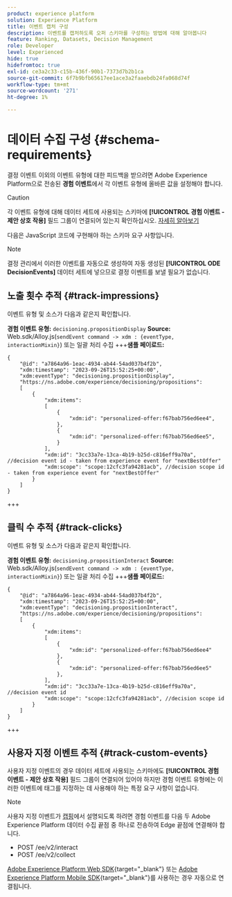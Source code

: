 ```yaml
---
product: experience platform
solution: Experience Platform
title: 이벤트 캡처 구성
description: 이벤트를 캡처하도록 오퍼 스키마를 구성하는 방법에 대해 알아봅니다
feature: Ranking, Datasets, Decision Management
role: Developer
level: Experienced
hide: true
hidefromtoc: true
exl-id: ce3a2c33-c15b-436f-90b1-7373d7b2b1ca
source-git-commit: 6f7b9bfb65617ee1ace3a2faaebdb24fa068d74f
workflow-type: tm+mt
source-wordcount: '271'
ht-degree: 1%

---
```


# 데이터 수집 구성 {#schema-requirements}

결정 이벤트 이외의 이벤트 유형에 대한 피드백을 받으려면 Adobe Experience Platform으로 전송된 **경험 이벤트**&#x200B;에서 각 이벤트 유형에 올바른 값을 설정해야 합니다.

>[!CAUTION]
>
>각 이벤트 유형에 대해 데이터 세트에 사용되는 스키마에 **[!UICONTROL 경험 이벤트 - 제안 상호 작용]** 필드 그룹이 연결되어 있는지 확인하십시오. [자세히 알아보기](create-dataset.md)

다음은 JavaScript 코드에 구현해야 하는 스키마 요구 사항입니다.

>[!NOTE]
>
>결정 관리에서 이러한 이벤트를 자동으로 생성하여 자동 생성된 **[!UICONTROL ODE DecisionEvents]** 데이터 세트<!--to check-->에 넣으므로 결정 이벤트를 보낼 필요가 없습니다.

## 노출 횟수 추적 {#track-impressions}

이벤트 유형 및 소스가 다음과 같은지 확인합니다.

**경험 이벤트 유형:** `decisioning.propositionDisplay`
**Source:** Web.sdk/Alloy.js(`sendEvent command -> xdm : {eventType, interactionMixin}`) 또는 일괄 처리 수집
+++**샘플 페이로드:**

```
{
    "@id": "a7864a96-1eac-4934-ab44-54ad037b4f2b",
    "xdm:timestamp": "2023-09-26T15:52:25+00:00",
    "xdm:eventType": "decisioning.propositionDisplay",
    "https://ns.adobe.com/experience/decisioning/propositions":
    [
        {
            "xdm:items":
            [
                {
                    "xdm:id": "personalized-offer:f67bab756ed6ee4",
                },
                {
                    "xdm:id": "personalized-offer:f67bab756ed6ee5",
                }
            ],
            "xdm:id": "3cc33a7e-13ca-4b19-b25d-c816eff9a70a", //decision event id - taken from experience event for "nextBestOffer"
            "xdm:scope": "scope:12cfc3fa94281acb", //decision scope id - taken from experience event for "nextBestOffer"
        }
    ]
}
```

+++

## 클릭 수 추적 {#track-clicks}

이벤트 유형 및 소스가 다음과 같은지 확인합니다.

**경험 이벤트 유형:** `decisioning.propositionInteract`
**Source:** Web.sdk/Alloy.js(`sendEvent command -> xdm : {eventType, interactionMixin}`) 또는 일괄 처리 수집
+++**샘플 페이로드:**

```
{
    "@id": "a7864a96-1eac-4934-ab44-54ad037b4f2b",
    "xdm:timestamp": "2023-09-26T15:52:25+00:00",
    "xdm:eventType": "decisioning.propositionInteract",
    "https://ns.adobe.com/experience/decisioning/propositions":
    [
        {
            "xdm:items":
            [
                {
                    "xdm:id": "personalized-offer:f67bab756ed6ee4"
                },
                {
                    "xdm:id": "personalized-offer:f67bab756ed6ee5"
                },
            ],
            "xdm:id": "3cc33a7e-13ca-4b19-b25d-c816eff9a70a", //decision event id
            "xdm:scope": "scope:12cfc3fa94281acb", //decision scope id
        }
    ]
}
```

+++

## 사용자 지정 이벤트 추적 {#track-custom-events}

사용자 지정 이벤트의 경우 데이터 세트에 사용되는 스키마에도 **[!UICONTROL 경험 이벤트 - 제안 상호 작용]** 필드 그룹이 연결되어 있어야 하지만 경험 이벤트 유형에는 이러한 이벤트에 태그를 지정하는 데 사용해야 하는 특정 요구 사항이 없습니다.

>[!NOTE]
>
>사용자 지정 이벤트가 [캡핑](../items.md#capping)에서 설명되도록 하려면 경험 이벤트를 다음 두 Adobe Experience Platform 데이터 수집 끝점 중 하나로 전송하여 Edge 끝점에 연결해야 합니다.
>
>* POST /ee/v2/interact
>* POST /ee/v2/collect
>
>[Adobe Experience Platform Web SDK](https://experienceleague.adobe.com/docs/experience-platform/edge/home.html?lang=ko){target="_blank"} 또는 [Adobe Experience Platform Mobile SDK](https://experienceleague.adobe.com/docs/platform-learn/data-collection/mobile-sdk/overview.html?lang=ko){target="_blank"}를 사용하는 경우 자동으로 연결됩니다.
